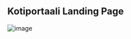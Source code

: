 ## Kotiportaali Landing Page

![image](https://github.com/Maccee/kotiportaaliintro/assets/70291537/8d9c13b5-cce1-4c1f-a28d-7abda119e68a)

